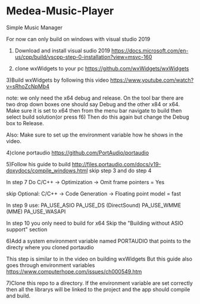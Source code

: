 # Medea-Music-Player
Simple Music Manager

For now can only build on windows with visual studio 2019

1) Download and install visual sudio 2019
https://docs.microsoft.com/en-us/cpp/build/vscpp-step-0-installation?view=msvc-160

2) clone wxWidgets to your pc
https://github.com/wxWidgets/wxWidgets

3)Build wxWidgets by following this video
https://www.youtube.com/watch?v=sRhoZcNpMb4

note: we only need the x64 debug and release. 
On the tool bar there are two drop down boxes one should say Debug and the other x84 or x64.
Make sure it is set to x64 then from the menu bar navigate to build then select build solution(or press f6)
Then do this again but change the Debug box to Release.

Also: Make sure to set up the environment variable how he shows in the video.

4)clone portaudio
https://github.com/PortAudio/portaudio

5)Follow his guide to build
http://files.portaudio.com/docs/v19-doxydocs/compile_windows.html
skip step 3 and do step 4

In step 7
Do
C/C++ -> Optimization -> Omit frame pointers = Yes

skip
Optional: C/C++ -> Code Generation -> Floating point model = fast

In step 9 use:
PA_USE_ASIO
PA_USE_DS (DirectSound)
PA_USE_WMME (MME)
PA_USE_WASAPI

In step 10 you only need to build for x64
Skip the "Building without ASIO support" section

6)Add a system environment variable named PORTAUDIO 
that points to the directy where you cloned portaudio

This step is similar to in the video on building wxWidgets
But this guide also goes through environment variables
https://www.computerhope.com/issues/ch000549.htm

7)Clone this repo to a directory. If the environment variable are 
set correctly then all the librarys will be linked to the project
and the app should compile and build.


